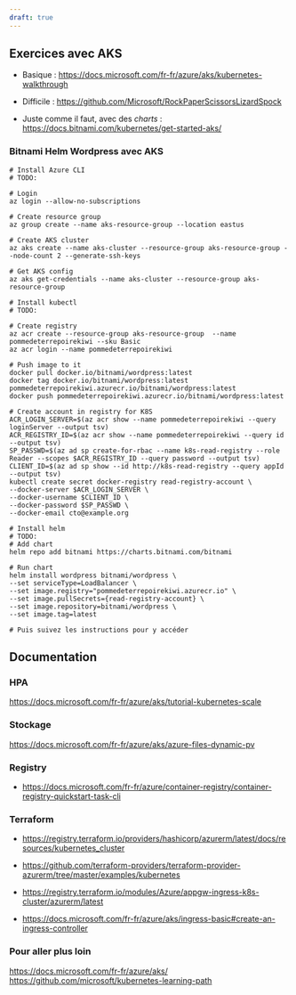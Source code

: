 ```yaml
---
draft: true
---
```


## Exercices avec AKS
- Basique : https://docs.microsoft.com/fr-fr/azure/aks/kubernetes-walkthrough

- Difficile : https://github.com/Microsoft/RockPaperScissorsLizardSpock

- Juste comme il faut, avec des *charts* : https://docs.bitnami.com/kubernetes/get-started-aks/


### Bitnami Helm Wordpress avec AKS
```
# Install Azure CLI
# TODO:

# Login
az login --allow-no-subscriptions

# Create resource group
az group create --name aks-resource-group --location eastus

# Create AKS cluster
az aks create --name aks-cluster --resource-group aks-resource-group --node-count 2 --generate-ssh-keys

# Get AKS config
az aks get-credentials --name aks-cluster --resource-group aks-resource-group

# Install kubectl
# TODO:

# Create registry
az acr create --resource-group aks-resource-group  --name pommedeterrepoirekiwi --sku Basic
az acr login --name pommedeterrepoirekiwi

# Push image to it
docker pull docker.io/bitnami/wordpress:latest
docker tag docker.io/bitnami/wordpress:latest pommedeterrepoirekiwi.azurecr.io/bitnami/wordpress:latest
docker push pommedeterrepoirekiwi.azurecr.io/bitnami/wordpress:latest

# Create account in registry for K8S
ACR_LOGIN_SERVER=$(az acr show --name pommedeterrepoirekiwi --query loginServer --output tsv)
ACR_REGISTRY_ID=$(az acr show --name pommedeterrepoirekiwi --query id --output tsv)
SP_PASSWD=$(az ad sp create-for-rbac --name k8s-read-registry --role Reader --scopes $ACR_REGISTRY_ID --query password --output tsv)
CLIENT_ID=$(az ad sp show --id http://k8s-read-registry --query appId --output tsv)
kubectl create secret docker-registry read-registry-account \
--docker-server $ACR_LOGIN_SERVER \
--docker-username $CLIENT_ID \
--docker-password $SP_PASSWD \
--docker-email cto@example.org

# Install helm
# TODO:
# Add chart
helm repo add bitnami https://charts.bitnami.com/bitnami

# Run chart
helm install wordpress bitnami/wordpress \
--set serviceType=LoadBalancer \
--set image.registry="pommedeterrepoirekiwi.azurecr.io" \
--set image.pullSecrets={read-registry-account} \
--set image.repository=bitnami/wordpress \
--set image.tag=latest

# Puis suivez les instructions pour y accéder
```


## Documentation
### HPA

https://docs.microsoft.com/fr-fr/azure/aks/tutorial-kubernetes-scale

### Stockage

https://docs.microsoft.com/fr-fr/azure/aks/azure-files-dynamic-pv

<!-- https://docs.microsoft.com/fr-fr/azure/aks/azure-files-dynamic-pv
https://docs.microsoft.com/fr-fr/azure/aks/azure-disks-dynamic-pv
https://docs.microsoft.com/fr-fr/azure/aks/concepts-storage -->

### Registry

- https://docs.microsoft.com/fr-fr/azure/container-registry/container-registry-quickstart-task-cli

### Terraform

- https://registry.terraform.io/providers/hashicorp/azurerm/latest/docs/resources/kubernetes_cluster
- https://github.com/terraform-providers/terraform-provider-azurerm/tree/master/examples/kubernetes

- https://registry.terraform.io/modules/Azure/appgw-ingress-k8s-cluster/azurerm/latest
- https://docs.microsoft.com/fr-fr/azure/aks/ingress-basic#create-an-ingress-controller

<!-- ### CRD
https://github.com/Azure/azure-service-operator -->

<!--
### Network
https://docs.microsoft.com/fr-fr/azure/aks/internal-lb
https://docs.microsoft.com/fr-fr/azure/aks/load-balancer-standard
https://docs.microsoft.com/fr-fr/azure/aks/http-application-routing
https://docs.microsoft.com/fr-fr/azure/aks/concepts-network
https://blog.crossplane.io/azure-secure-connectivity-for-aks-azure-db/
https://docs.microsoft.com/fr-fr/azure/mysql/concepts-aks
 -->

### Pour aller plus loin

https://docs.microsoft.com/fr-fr/azure/aks/
https://github.com/microsoft/kubernetes-learning-path
